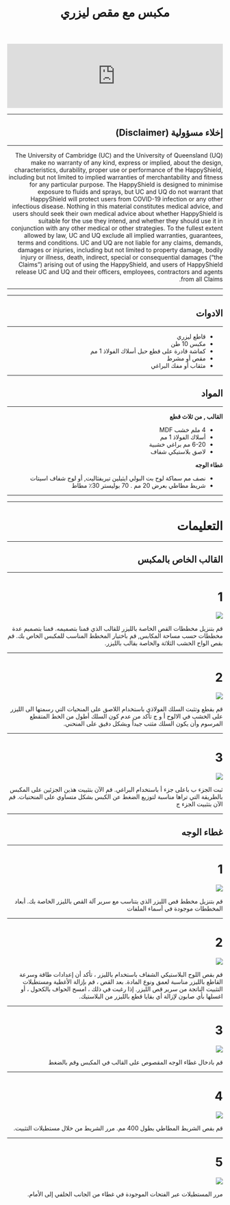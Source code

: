 ﻿---
layout: page
title: مكبس مع مقص ليزري
tagline: &nbsp <span class="instructionsTaglineEmojiLinks"> <a href = "https://youtu.be/cbJfRK5AS-o"><i class="em em-video_camera" aria-role="presentation" aria-label="VIDEO CAMERA"></i></a> <a href = "https://github.com/HappyShield/HappyShield/tree/master/Templates/LaserCutAndPressureCreasing" ><i class="em em-triangular_ruler" aria-role="presentation" aria-label="TRIANGULAR RULER"></i></a></span>
permalink: /pressure-creasing/ar/
language: ar
dir: rtl
---

<script src="https://snapwidget.com/js/snapwidget.js"></script>
<iframe src="https://snapwidget.com/embed/810066" class="snapwidget-widget" allowtransparency="true" frameborder="0" scrolling="no" style="border:none; overflow:hidden;  width:100%; "></iframe>

---

## إخلاء مسؤولية (Disclaimer)

---

The University of Cambridge (UC) and the University of Queensland (UQ) make no warranty of any kind, express or implied, about the design, characteristics, durability, proper use or performance of the HappyShield, including but not limited to implied warranties of merchantability and fitness for any particular purpose. The HappyShield is designed to minimise exposure to fluids and sprays, but UC and UQ do not warrant that HappyShield will protect users from COVID-19 infection or any other infectious disease. Nothing in this material constitutes medical advice, and users should seek their own medical advice about whether HappyShield is suitable for the use they intend, and whether they should use it in conjunction with any other medical or other strategies. To the fullest extent allowed by law, UC and UQ exclude all implied warranties, guarantees, terms and conditions. UC and UQ are not liable for any claims, demands, damages or injuries, including but not limited to property damage, bodily injury or illness, death, indirect, special or consequential damages (“the Claims”) arising out of using the HappyShield, and users of HappyShield release UC and UQ and their officers, employees, contractors and agents from all Claims.


--- 

---

## الادوات

---

* قاطع ليزري
* مكبس 10 طن
* كماشة قادرة على قطع حبل أسلاك الفولاذ 1 مم
* مقص أو مشرط
* مثقاب أو مفك البراغي

---

## المواد

---

**القالب , من ثلاث قطع**

* 4 ملم خشب MDF
* أسلاك الفولاذ 1 مم   
* 6-20 مم براغي خشبية
* لاصق بلاستيكي شفاف

**غطاء الوجه**
	
* نصف مم سماكة لوح بت البولي ايثيلين تيريفثاليت,  أو لوح شفاف اسيتات
* شريط مطاطي بعرض 20 مم . 70 بوليستر 30٪ مطاط

---

---

# التعليمات
---

## القالب الخاص بالمكبس  

---

# 1 	

![](./Assets/Output/Steps/01.jpg)

قم بتنزيل مخططات القص الخاصة بالليزر للقالب الذي قمنا بتصميمه. قمنا بتصميم عدة مخططات حسب مساحة المكابس, قم باختيار المخطط المناسب للمكبس الخاص بك. قم بقص الواح الخشب الثلاثة والخاصة بقالب بالليزر. 

---

# 2

![](./Assets/Output/Steps/02.jpg)

قم بقطع وتثبت السلك الفولاذي  باستخدام اللاصق على المنحيات التي رسمتها الى الليزر على الخشب في الالوح أ و ج
تأكد من عدم كون السلك أطول من الخط المتقطع المرسوم وأن يكون السلك مثتب جيداً وبشكل دقيق على المنحني. 

---

# 3

![](./Assets/Output/Steps/03.jpg)

ثبت الجزء ب  باعلى جزء أ  باستخدام البراغي.
قم الآن بتثبيت هذين الجزئين على المكبس بالطريقة التي تراها مناسبة لتوزيع الضغط عن الكبس بشكل متساوي على المنحنيات. 
قم الآن بتثبيت الجزء ج


--- 

## غطاء الوجه

---

# 1

![](./Assets/Output/Steps/04.jpg)

قم بتنزيل مخطط قص الليزر الذي يتناسب مع سرير آلة القص بالليزر الخاصة بك. أبعاد المخططات موجودة في أسماء الملفات

---

# 2	

![](./Assets/Output/Steps/05.jpg)

قم بقص اللوح البلاستيكي الشفاف باستخدام بالليزر ، تأكد أن إعدادات طاقة وسرعة القاطع بالليزر مناسبة لعمق ونوع المادة. 
بعد القص ، قم بإزالة الأغطية ومستطيلات التثبيت الناتجة من سرير قص الليزر. إذا رغبت في ذلك ، امسح الحواف بالكحول ، أو اغسلها بأي صابون لإزالة أي بقايا قطع بالليزر من البلاستيك.

--- 

# 3

![](./Assets/Output/Steps/06.jpg)

 قم بادخال غطاء الوجه المقصوص على القالب في المكبس وقم بالضغط

---

# 4	

![](./Assets/Output/Steps/07.jpg)

قم بقص الشريط المطاطي بطول 400 مم. مرر الشريط من خلال مستطيلات التثبيت.

---

# 5	

![](./Assets/Output/Steps/08.jpg)

مرر المستطيلات عبر الفتحات الموجودة في غطاء من الجانب الخلفي إلى الأمام.
